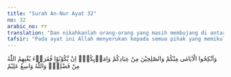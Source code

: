 ```yaml
---
title: "Surah An-Nur Ayat 32"
no: 32
arabic_no: ٣٢
translation: "Dan nikahkanlah orang-orang yang masih membujang di antara kamu, dan juga orang-orang yang layak (menikah) dari hamba-hamba sahayamu yang laki-laki dan perempuan. Jika mereka miskin, Allah akan memberi kemampuan kepada mereka dengan karunia-Nya. Dan Allah Mahaluas (pemberian-Nya), Maha Mengetahui."
tafsir: "Pada ayat ini Allah menyerukan kepada semua pihak yang memikul tanggung jawab atas kesucian dan kebersihan akhlak umat, agar mereka menikahkan laki-laki yang tidak beristri, baik duda atau jejaka dan perempuan yang tidak bersuami baik janda atau gadis. Demikian pula terhadap hamba sahaya laki-laki atau perempuan yang sudah patut dinikahkan, hendaklah diberikan pula kesempatan yang serupa. Seruan ini berlaku untuk semua para wali (wali nikah) seperti bapak, paman dan saudara yang memikul tanggung jawab atas keselamatan keluarganya, berlaku pula untuk orang-orang yang memiliki hamba sahaya, janganlah mereka menghalangi anggota keluarga atau budak yang di bawah kekuasaan mereka untuk nikah, asal saja syarat-syarat untuk nikah itu sudah dipenuhi. Dengan demikian terbentuklah keluarga yang sehat bersih dan terhormat. Dari keluarga inilah akan terbentuk suatu umat dan pastilah umat atau bangsa itu menjadi kuat dan terhormat pula. Oleh sebab itu Rasulullah saw bersabda:\n\nNikah itu termasuk Sunnahku. Barangsiapa yang membenci Sunnahku maka dia tidak termasuk golonganku.(Riwayat Muslim)\n\nBila di antara orang-orang yang mau nikah itu ada yang dalam keadaan miskin sehingga belum sanggup memenuhi semua keperluan pernikahannya dan belum sanggup memenuhi segala kebutuhan rumh tangganya, hendaklah orang-orang seperti itu didorong dan dibantu untuk melaksanakan niat baiknya itu. Janganlah kemiskinan seseorang menjadi alasan untuk mengurungkan pernikahan, asal saja benar-benar dapat diharapkan daripadanya kemauan yang kuat untuk melangsungkan pernikahan. Siapa tahu di belakang hari Allah akan membukakan baginya pintu rezeki yang halal, baik, dan memberikan kepadanya karunia dan rahmat-Nya. Sesungguhnya Allah Mahaluas rahmat-Nya dan kasih sayang-Nya, Mahaluas Ilmu pengetahuan-Nya. Dia melapangkan rezeki bagi siapa yang dikehendaki-Nya dan menyempitkan rezeki bagi siapa yang dikehendaki sesuai dengan hikmat kebijaksanaan-Nya.\n\nIbnu Abbas berkata, Allah menganjurkan pernikahan dan menggalakkannya, serta menyuruh manusia supaya mengawinkan orang-orang yang merdeka dan hamba sahaya, dan Allah menjanjikan akan memberikan kecukupan kepada orang-orang yang telah berkeluarga itu kekayaan. \n\nDiriwayatkan dari Abu Hurairah Rasulullah bersabda:\n\nAda tiga macam orang yang Allah berkewajiban menolongnya: orang yang nikah dengan maksud memelihara kesucian dirinya, hamba sahaya yang berusaha memerdekakan dirinya dengan membayar tebusan kepada tuannya, dan orang yang berperang di jalan Allah.(Riwayat Ahmad)"
---
```

وَاَنْكِحُوا الْاَيَامٰى مِنْكُمْ وَالصّٰلِحِيْنَ مِنْ عِبَادِكُمْ وَاِمَاۤىِٕكُمْۗ اِنْ يَّكُوْنُوْا فُقَرَاۤءَ يُغْنِهِمُ اللّٰهُ مِنْ فَضْلِهٖۗ وَاللّٰهُ وَاسِعٌ عَلِيْمٌ 